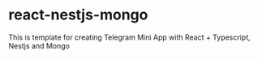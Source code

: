 # react-nestjs-mongo
This is template for creating Telegram Mini App with React + Typescript, Nestjs and Mongo
